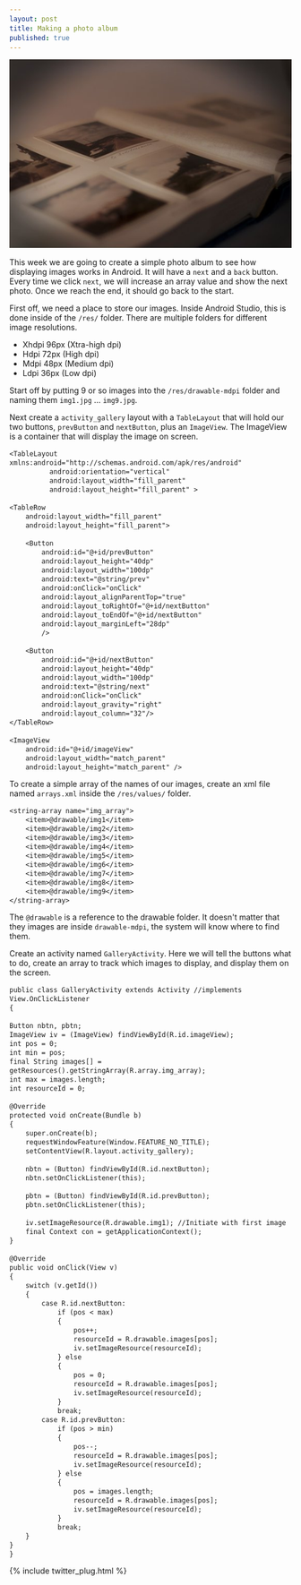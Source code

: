 ```yaml
---
layout: post
title: Making a photo album
published: true
---
```

![Photo album](/images/photo_album.jpg)

This week we are going to create a simple photo album to see how displaying images works in Android. It will have a `next` and a `back` button. Every time we click `next`, we will increase an array value and show the next photo. Once we reach the end, it should go back to the start.

First off, we need a place to store our images. Inside Android Studio, this is done inside of the `/res/` folder. There are multiple folders for different image resolutions.

<!--TODO: update this table-->
* Xhdpi	96px (Xtra-high dpi)
* Hdpi		72px (High dpi)
* Mdpi		48px (Medium dpi)
* Ldpi		36px (Low dpi)

Start off by putting 9 or so images into the `/res/drawable-mdpi` folder and naming them `img1.jpg` ... `img9.jpg`.

Next create a `activity_gallery` layout with a `TableLayout` that will hold our two buttons, `prevButton` and `nextButton`, plus an `ImageView`. The ImageView is a container that will display the image on screen.

    <TableLayout xmlns:android="http://schemas.android.com/apk/res/android"
              android:orientation="vertical"
              android:layout_width="fill_parent"
              android:layout_height="fill_parent" >

    <TableRow
        android:layout_width="fill_parent"
        android:layout_height="fill_parent">

        <Button
            android:id="@+id/prevButton"
            android:layout_height="40dp"
            android:layout_width="100dp"
            android:text="@string/prev"
            android:onClick="onClick"
            android:layout_alignParentTop="true"
            android:layout_toRightOf="@+id/nextButton"
            android:layout_toEndOf="@+id/nextButton"
            android:layout_marginLeft="28dp"
            />

        <Button
            android:id="@+id/nextButton"
            android:layout_height="40dp"
            android:layout_width="100dp"
            android:text="@string/next"
            android:onClick="onClick"
            android:layout_gravity="right"
            android:layout_column="32"/>
    </TableRow>

    <ImageView
        android:id="@+id/imageView"
        android:layout_width="match_parent"
        android:layout_height="match_parent" />

</TableLayout>

To create a simple array of the names of our images, create an xml file named `arrays.xml` inside the `/res/values/` folder.

   <resources>

    <string-array name="img_array">
        <item>@drawable/img1</item>
        <item>@drawable/img2</item>
        <item>@drawable/img3</item>
        <item>@drawable/img4</item>
        <item>@drawable/img5</item>
        <item>@drawable/img6</item>
        <item>@drawable/img7</item>
        <item>@drawable/img8</item>
        <item>@drawable/img9</item>
    </string-array>

</resources>

The `@drawable` is a reference to the drawable folder. It doesn't matter that they images are inside `drawable-mdpi`, the system will know where to find them.

Create an activity named `GalleryActivity`. Here we will tell the buttons what to do, create an array to track which images to display, and display them on the screen.

    public class GalleryActivity extends Activity //implements View.OnClickListener
    {

    Button nbtn, pbtn;
    ImageView iv = (ImageView) findViewById(R.id.imageView);
    int pos = 0;
    int min = pos;
    final String images[] = getResources().getStringArray(R.array.img_array);
    int max = images.length;
    int resourceId = 0;

    @Override
    protected void onCreate(Bundle b)
    {
        super.onCreate(b);
        requestWindowFeature(Window.FEATURE_NO_TITLE);
        setContentView(R.layout.activity_gallery);

        nbtn = (Button) findViewById(R.id.nextButton);
        nbtn.setOnClickListener(this);

        pbtn = (Button) findViewById(R.id.prevButton);
        pbtn.setOnClickListener(this);

        iv.setImageResource(R.drawable.img1); //Initiate with first image
        final Context con = getApplicationContext();
    }

    @Override
    public void onClick(View v)
    {
        switch (v.getId())
        {
            case R.id.nextButton:
                if (pos < max)
                {
                    pos++;
                    resourceId = R.drawable.images[pos];
                    iv.setImageResource(resourceId);
                } else
                {
                    pos = 0;
                    resourceId = R.drawable.images[pos];
                    iv.setImageResource(resourceId);
                }
                break;
            case R.id.prevButton:
                if (pos > min)
                {
                    pos--;
                    resourceId = R.drawable.images[pos];
                    iv.setImageResource(resourceId);
                } else
                {
                    pos = images.length;
                    resourceId = R.drawable.images[pos];
                    iv.setImageResource(resourceId);
                }
                break;
        }
    }
    }

{% include twitter_plug.html %}